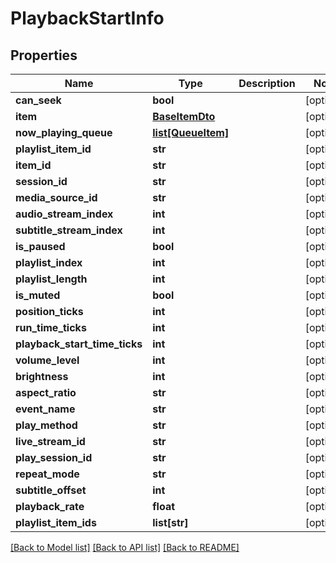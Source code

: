 # PlaybackStartInfo

## Properties
Name | Type | Description | Notes
------------ | ------------- | ------------- | -------------
**can_seek** | **bool** |  | [optional] 
**item** | [**BaseItemDto**](BaseItemDto.md) |  | [optional] 
**now_playing_queue** | [**list[QueueItem]**](QueueItem.md) |  | [optional] 
**playlist_item_id** | **str** |  | [optional] 
**item_id** | **str** |  | [optional] 
**session_id** | **str** |  | [optional] 
**media_source_id** | **str** |  | [optional] 
**audio_stream_index** | **int** |  | [optional] 
**subtitle_stream_index** | **int** |  | [optional] 
**is_paused** | **bool** |  | [optional] 
**playlist_index** | **int** |  | [optional] 
**playlist_length** | **int** |  | [optional] 
**is_muted** | **bool** |  | [optional] 
**position_ticks** | **int** |  | [optional] 
**run_time_ticks** | **int** |  | [optional] 
**playback_start_time_ticks** | **int** |  | [optional] 
**volume_level** | **int** |  | [optional] 
**brightness** | **int** |  | [optional] 
**aspect_ratio** | **str** |  | [optional] 
**event_name** | **str** |  | [optional] 
**play_method** | **str** |  | [optional] 
**live_stream_id** | **str** |  | [optional] 
**play_session_id** | **str** |  | [optional] 
**repeat_mode** | **str** |  | [optional] 
**subtitle_offset** | **int** |  | [optional] 
**playback_rate** | **float** |  | [optional] 
**playlist_item_ids** | **list[str]** |  | [optional] 

[[Back to Model list]](../README.md#documentation-for-models) [[Back to API list]](../README.md#documentation-for-api-endpoints) [[Back to README]](../README.md)

